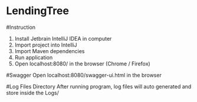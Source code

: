 # LendingTree

#Instruction
1. Install Jetbrain IntelliJ IDEA in computer
2. Import project into IntelliJ
3. Import Maven dependencies
4. Run application
5. Open localhost:8080/ in the browser (Chrome / Firefox)

#Swagger
Open localhost:8080/swagger-ui.html in the browser

#Log Files Directory
After running program, log files will auto generated and store inside the Logs/
